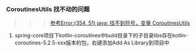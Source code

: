 ### CoroutinesUtils 找不动的问题
>>> [参考Error:(354, 51) java: 找不到符号，变量 CoroutinesUtils](https://www.jianshu.com/p/3581d273744c)
1. spring-core项目下kotlin-coroutines中build目录下的子目录libs存在kotlin-coroutines-5.2.5-xxx版本的包，右键添加Add As Library到项目中